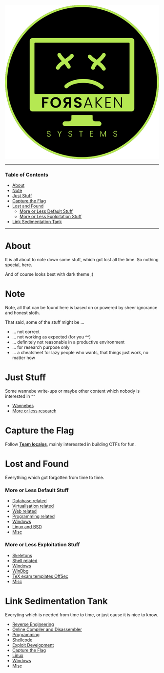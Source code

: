 <picture>
  <source media="(prefers-color-scheme: dark)" srcset="https://github.com/ForsakenSystems/.github/blob/main/images/logo_light.png?raw=true">
  <source media="(prefers-color-scheme: light)" srcset="https://github.com/ForsakenSystems/.github/blob/main/images/logo_dark.png?raw=true">
  <img alt="localos logo" src="https://github.com/ForsakenSystems/.github/blob/main/images/logo_dark.png?raw=true">
</picture>

---

### Table of Contents
- [About](#about)
- [Note](#note)
- [Just Stuff](#just-stuff)
- [Capture the Flag](#capture-the-flag)
- [Lost and Found](#lost-and-found)
    + [More or Less Default Stuff](#more-or-less-default-stuff)
    + [More or Less Exploitation Stuff](#more-or-less-exploitation-stuff)
- [Link Sedimentation Tank](#link-sedimentation-tank)

---


# About
It is all about to note down some stuff, which got lost all the time. So nothing special, here.

And of course looks best with dark theme ;)

# Note
Note, all that can be found here is based on or powered by sheer ignorance and honest sloth.

That said, some of the stuff might be ...

- ... not correct
- ... not working as expected (for you ^^)
- ... definitely not reasonable in a productive environment
- ... for research purpose only
- ... a cheatsheet for lazy people who wants, that things just work, no matter how

# Just Stuff
Some wannebe write-ups or maybe other content which nobody is interested in ^^

- [Wannebes](https://github.com/ForsakenSystems/.github/blob/main/content/stuff/wannebes.md)
- [More or less research](https://github.com/ForsakenSystems/.github/blob/main/content/stuff/research.md)

# Capture the Flag
Follow **[Team localos](http://localos.io)**, mainly interessted in building CTFs for fun.

# Lost and Found
Everything which got forgotten from time to time.

### More or Less Default Stuff
- [Database related](https://github.com/ForsakenSystems/.github/blob/main/content/lost-and-found/defa/db.md)
- [Virtualisation related](https://github.com/ForsakenSystems/.github/blob/main/content/lost-and-found/defa/virt.md)
- [Web related](https://github.com/ForsakenSystems/.github/blob/main/content/lost-and-found/defa/web.md)
- [Programming related](https://github.com/ForsakenSystems/.github/blob/main/content/lost-and-found/defa/prog.md)
- [Windows](https://github.com/ForsakenSystems/.github/blob/main/content/lost-and-found/defa/windows.md)
- [Linux and BSD](https://github.com/ForsakenSystems/.github/blob/main/content/lost-and-found/defa/linux.md)
- [Misc](https://github.com/ForsakenSystems/.github/blob/main/content/lost-and-found/defa/misc.md)

### More or Less Exploitation Stuff
- [Skeletons](https://github.com/ForsakenSystems/.github/blob/main/content/lost-and-found/expl/skel.md)
- [Shell related](https://github.com/ForsakenSystems/.github/blob/main/content/lost-and-found/expl/shell.md)
- [Windows](https://github.com/ForsakenSystems/.github/blob/main/content/lost-and-found/expl/windows.md)
- [WinDbg](https://github.com/ForsakenSystems/.github/blob/main/content/lost-and-found/expl/windbg.md)
- [TeX exam templates OffSec](https://github.com/solacol/offsec-tex-exam-templates)
- [Misc](https://github.com/ForsakenSystems/.github/blob/main/content/lost-and-found/expl/misc.md)

# Link Sedimentation Tank
Everyting which is needed from time to time, or just cause it is nice to know.

- [Reverse Engineering](https://github.com/ForsakenSystems/.github/blob/main/content/links/re.md)
- [Online Compiler and Disassembler](https://github.com/ForsakenSystems/.github/blob/main/content/links/disa.md)
- [Programming](https://github.com/ForsakenSystems/.github/blob/main/content/links/prog.md)
- [Shellcode](https://github.com/ForsakenSystems/.github/blob/main/content/links/sc.md)
- [Exploit Development](https://github.com/ForsakenSystems/.github/blob/main/content/links/expldev.md)
- [Capture the Flag](https://github.com/ForsakenSystems/.github/blob/main/content/links/ctf.md)
- [Linux](https://github.com/ForsakenSystems/.github/blob/main/content/links/linux.md)
- [Windows](https://github.com/ForsakenSystems/.github/blob/main/content/links/win.md)
- [Misc](https://github.com/ForsakenSystems/.github/blob/main/content/links/misc.md)
